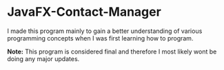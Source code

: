 # JavaFX-Contact-Manager
I made this program mainly to gain a better understanding of various programming concepts when I was first learning how to program.

**Note:** This program is considered final and therefore I most likely wont be doing any major updates.
